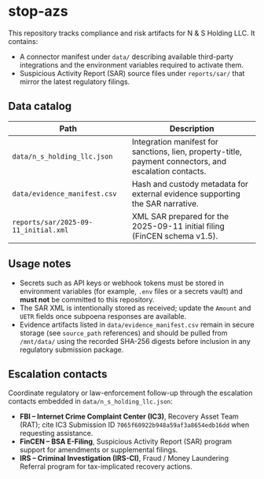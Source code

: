 # stop-azs

This repository tracks compliance and risk artifacts for N &amp; S Holding LLC. It contains:

- A connector manifest under `data/` describing available third-party integrations and the environment variables required to activate them.
- Suspicious Activity Report (SAR) source files under `reports/sar/` that mirror the latest regulatory filings.

## Data catalog

| Path | Description |
| --- | --- |
| `data/n_s_holding_llc.json` | Integration manifest for sanctions, lien, property-title, payment connectors, and escalation contacts. |
| `data/evidence_manifest.csv` | Hash and custody metadata for external evidence supporting the SAR narrative. |
| `reports/sar/2025-09-11_initial.xml` | XML SAR prepared for the 2025-09-11 initial filing (FinCEN schema v1.5). |

## Usage notes

- Secrets such as API keys or webhook tokens must be stored in environment variables (for example, `.env` files or a secrets vault) and **must not** be committed to this repository.
- The SAR XML is intentionally stored as received; update the `Amount` and `UETR` fields once subpoena responses are available.
- Evidence artifacts listed in `data/evidence_manifest.csv` remain in secure storage (see `source_path` references) and should be pulled from `/mnt/data/` using the recorded SHA-256 digests before inclusion in any regulatory submission package.

## Escalation contacts

Coordinate regulatory or law-enforcement follow-up through the escalation contacts embedded in `data/n_s_holding_llc.json`:

- **FBI – Internet Crime Complaint Center (IC3)**, Recovery Asset Team (RAT); cite IC3 Submission ID `7065f60922b948a59af3a8654edb16dd` when requesting assistance.
- **FinCEN – BSA E-Filing**, Suspicious Activity Report (SAR) program support for amendments or supplemental filings.
- **IRS – Criminal Investigation (IRS-CI)**, Fraud / Money Laundering Referral program for tax-implicated recovery actions.
